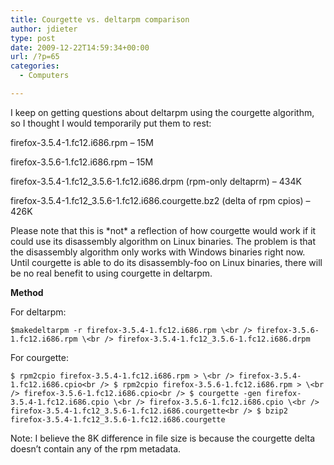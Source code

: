 ```yaml
---
title: Courgette vs. deltarpm comparison
author: jdieter
type: post
date: 2009-12-22T14:59:34+00:00
url: /?p=65
categories:
  - Computers

---
```

I keep on getting questions about deltarpm using the courgette algorithm, so I thought I would temporarily put them to rest:

firefox-3.5.4-1.fc12.i686.rpm &#8211; 15M
  
firefox-3.5.6-1.fc12.i686.rpm &#8211; 15M
  
firefox-3.5.4-1.fc12_3.5.6-1.fc12.i686.drpm (rpm-only deltaprm) &#8211; 434K
  
firefox-3.5.4-1.fc12_3.5.6-1.fc12.i686.courgette.bz2 (delta of rpm cpios) &#8211; 426K

Please note that this is \*not\* a reflection of how courgette would work if it could use its disassembly algorithm on Linux binaries. The problem is that the disassembly algorithm only works with Windows binaries right now. Until courgette is able to do its disassembly-foo on Linux binaries, there will be no real benefit to using courgette in deltarpm.

**Method**
  
For deltarpm:
  
`$makedeltarpm -r firefox-3.5.4-1.fc12.i686.rpm \<br />
firefox-3.5.6-1.fc12.i686.rpm \<br />
firefox-3.5.4-1.fc12_3.5.6-1.fc12.i686.drpm`

For courgette:
  
`$ rpm2cpio firefox-3.5.4-1.fc12.i686.rpm > \<br />
firefox-3.5.4-1.fc12.i686.cpio<br />
$ rpm2cpio firefox-3.5.6-1.fc12.i686.rpm > \<br />
firefox-3.5.6-1.fc12.i686.cpio<br />
$ courgette -gen firefox-3.5.4-1.fc12.i686.cpio \<br />
firefox-3.5.6-1.fc12.i686.cpio \<br />
firefox-3.5.4-1.fc12_3.5.6-1.fc12.i686.courgette<br />
$ bzip2 firefox-3.5.4-1.fc12_3.5.6-1.fc12.i686.courgette`

Note: I believe the 8K difference in file size is because the courgette delta doesn&#8217;t contain any of the rpm metadata.